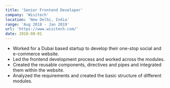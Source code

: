 ```yaml
---
title: 'Senior Frontend Developer'
company: 'Wisitech'
location: 'New Delhi, India'
range: 'Aug 2018 - Jan 2019'
url: 'https://www.wisitech.com/'
date: 2018-08-01
---
```


- Worked for a Dubai based startup to develop their one-stop social and e-commerce website.
- Led the frontend development process and worked across the modules.
- Created the reusable components, directives and pipes and integrated them within the website.
- Analyzed the requirements and created the basic structure of different modules.